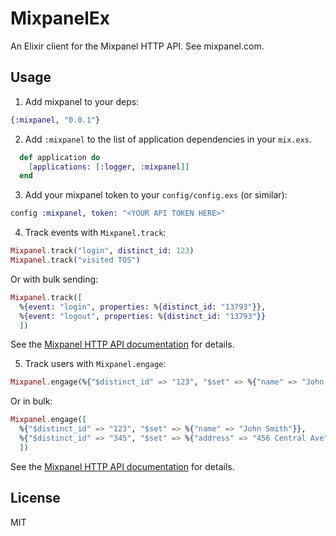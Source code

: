 # MixpanelEx

An Elixir client for the Mixpanel HTTP API. See mixpanel.com.

## Usage
1) Add mixpanel to your deps:

```elixir
{:mixpanel, "0.0.1"}
```

2) Add `:mixpanel` to the list of application dependencies in your `mix.exs`.

```elixir
  def application do
    [applications: [:logger, :mixpanel]]
  end
```

3) Add your mixpanel token to your `config/config.exs` (or similar):

```elixir
config :mixpanel, token: "<YOUR API TOKEN HERE>"
```

4) Track events with `Mixpanel.track`:

```elixir
Mixpanel.track("login", distinct_id: 123)
Mixpanel.track("visited TOS")
```

Or with bulk sending:

```elixir
Mixpanel.track([
  %{event: "login", properties: %{distinct_id: "13793"}},
  %{event: "logout", properties: %{distinct_id: "13793"}}
  ])
```

See the [Mixpanel HTTP API documentation](https://mixpanel.com/help/reference/http#tracking-events) for details.


5) Track users with `Mixpanel.engage`:

```elixir
Mixpanel.engage(%{"$distinct_id" => "123", "$set" => %{"name" => "John Smith"}})
```

Or in bulk:

```elixir
Mixpanel.engage([
  %{"$distinct_id" => "123", "$set" => %{"name" => "John Smith"}},
  %{"$distinct_id" => "345", "$set" => %{"address" => "456 Central Ave"}}
  ])
```

See the [Mixpanel HTTP API documentation](https://mixpanel.com/help/reference/http#people-analytics-updates) for details.

## License
MIT
